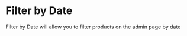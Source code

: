 Filter by Date
===========

Filter by Date will allow you to filter products on the admin page by date
